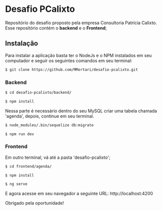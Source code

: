 # Desafio PCalixto

Repositório do desafio proposto pela empresa Consultoria Patrícia Calixto.
Esse repositório contém o **backend** e o **Frontend**;

## Instalação

Para instalar a aplicação basta ter o NodeJs e o NPM instalados em seu computador e seguir os seguintes comandos em seu terminal:

``` zsh
$ git clone https://github.com/MMortari/desafio-pcalixto.git
```

### **Backend**
``` zsh
$ cd desafio-pcalixto/backend/
```
``` zsh
$ npm install
```
Nessa parte é necessário dentro do seu MySQL criar uma tabela chamada 'agenda', depois, continue em seu terminal.

``` zsh
$ node_modules/.bin/sequelize db:migrate
```
``` zsh
$ npm run dev
```

### **Frontend**

Em outro terminal, vá até a pasta 'desafio-pcalixto';

``` zsh
$ cd frontend/agenda/
```
``` zsh
$ npm install
```
``` zsh
$ ng serve
```

E agora acesse em seu navegador a seguinte URL: http://localhost:4200

Obrigado pela oportunidade!